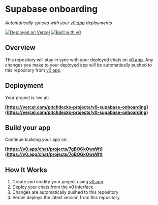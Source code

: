 # Supabase onboarding

*Automatically synced with your [v0.app](https://v0.app) deployments*

[![Deployed on Vercel](https://img.shields.io/badge/Deployed%20on-Vercel-black?style=for-the-badge&logo=vercel)](https://vercel.com/pitchdecks-projects/v0-supabase-onboarding)
[![Built with v0](https://img.shields.io/badge/Built%20with-v0.app-black?style=for-the-badge)](https://v0.app/chat/projects/7gBOGkOwsWt)

## Overview

This repository will stay in sync with your deployed chats on [v0.app](https://v0.app).
Any changes you make to your deployed app will be automatically pushed to this repository from [v0.app](https://v0.app).

## Deployment

Your project is live at:

**[https://vercel.com/pitchdecks-projects/v0-supabase-onboarding](https://vercel.com/pitchdecks-projects/v0-supabase-onboarding)**

## Build your app

Continue building your app on:

**[https://v0.app/chat/projects/7gBOGkOwsWt](https://v0.app/chat/projects/7gBOGkOwsWt)**

## How It Works

1. Create and modify your project using [v0.app](https://v0.app)
2. Deploy your chats from the v0 interface
3. Changes are automatically pushed to this repository
4. Vercel deploys the latest version from this repository